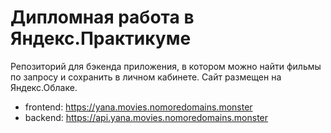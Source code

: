 # Дипломная работа в Яндекс.Практикуме

Репозиторий для бэкенда приложения, в котором можно найти фильмы по запросу и сохранить в личном кабинете.
Сайт размещен на Яндекс.Облаке.

* frontend: https://yana.movies.nomoredomains.monster
* backend: https://api.yana.movies.nomoredomains.monster
